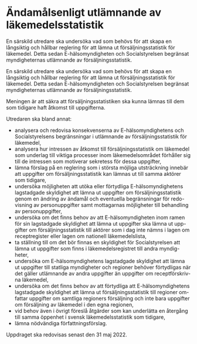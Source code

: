 # Ändamålsenligt utlämnande av läkemedelsstatistik

En särskild utredare ska undersöka vad som behövs för att skapa en långsiktig och hållbar reglering för att lämna ut försäljningsstatistik för läkemedel. Detta sedan E-hälsomyndigheten och Socialstyrelsen begränsat myndigheternas utlämnande av försäljningsstatistik.

En särskild utredare ska undersöka vad som behövs för att skapa en långsiktig och hållbar reglering för att lämna ut försäljningsstatistik för läkemedel. Detta sedan E-hälsomyndigheten och Socialstyrelsen begränsat myndigheternas utlämnande av försäljningsstatistik.

Meningen är att säkra att försäljningsstatistiken ska kunna lämnas till dem som tidigare haft åtkomst till uppgifterna.


Utredaren ska bland annat:

* analysera och redovisa konsekvenserna av E-hälsomyndighetens och Socialstyrelsens begränsningar i utlämnande av försäljningsstatistik för läkemedel,
* analysera hur intressen av åtkomst till försäljningsstatistik om läkemedel som underlag till viktiga processer inom läkemedelsområdet förhåller sig till de intressen som motiverar sekretess för dessa uppgifter,
* lämna förslag på en reglering som i största möjliga utsträckning innebär att uppgifter om försäljningsstatistik kan lämnas ut till samma aktörer som tidigare,
* undersöka möjligheten att utöka eller förtydliga E-hälsomyndighetens lagstadgade skyldighet att lämna ut uppgifter om försäljningsstatistik genom en ändring av ändamål och eventuella begränsningar för redo-visning av personuppgifter samt mottagarnas möjligheter till behandling av personuppgifter,
* undersöka om det finns behov av att E-hälsomyndigheten inom ramen för sin lagstadgade skyldighet att lämna ut uppgifter ska lämna ut upp-gifter om försäljningsstatistik till aktörer som i dag inte nämns i lagen om receptregister eller lagen om nationell läkemedelslista,
* ta ställning till om det bör finnas en skyldighet för Socialstyrelsen att lämna ut uppgifter som finns i läkemedelsregistret till andra myndig-heter,
* undersöka om E-hälsomyndighetens lagstadgade skyldighet att lämna ut uppgifter till statliga myndigheter och regioner behöver förtydligas när det gäller utlämnande av andra uppgifter än uppgifter om receptförskriv-na läkemedel,
* undersöka om det finns behov av att förtydliga att E-hälsomyndighetens lagstadgade skyldighet att lämna ut försäljningsstatistik till regioner om-fattar uppgifter om samtliga regioners försäljning och inte bara uppgifter om försäljning av läkemedel i den egna regionen,
* vid behov även i övrigt föreslå åtgärder som kan underlätta en återgång till samma öppenhet i svensk läkemedelsstatistik som tidigare,
* lämna nödvändiga författningsförslag.


Uppdraget ska redovisas senast den 31 maj 2022.
